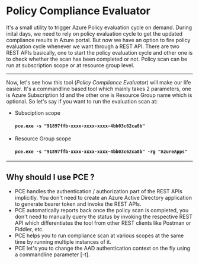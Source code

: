# Policy Compliance Evaluator
It's a small utility to trigger Azure Policy evaluation cycle on demand. During inital days, we need to rely on policy evaluation cycle to get the updated compliance results in Azure portal. But now we have an option to fire policy evaluation cycle whenever we want through a REST API. There are two REST APIs basically, one to start the policy evaluation cycle and other one is to check whether the scan has been completed or not. Policy scan can be run at subscription scope or at resource group level.

------------

Now, let's see how this tool (*Policy Compliance Evaluator*) will make our life easier. It's a commandline based tool which mainly takes 2 parameters, one is Azure Subscription Id and the other one is Resource Group name which is optional. So let's say if you want to run the evaluation scan at:

- Subsciption scope

  #### `pce.exe -s "91897ffb-xxxx-xxxx-xxxx-4bb03c62ca8b"`

- Resource Group scope

  #### `pce.exe -s "91897ffb-xxxx-xxxx-xxxx-4bb03c62ca8b" -rg "AzureApps"`

------------

Why should I use PCE ?
----------------------

- PCE handles the authentication / authorization part of the REST APIs implicitly. You don't need to create an Azure Active Directory application to generate bearer token and invoke the REST APIs.
- PCE automatically reports back once the policy scan is completed, you don't need to manually query the status by invoking the respective REST API which differentiates the tool from other REST clients like Postman or Fiddler, etc.
- PCE helps you to run compliance scan at various scopes at the same time by running multiple instances of it.
- PCE let's you to change the AAD authentication context on the fly using a commandline parameter [-t].
